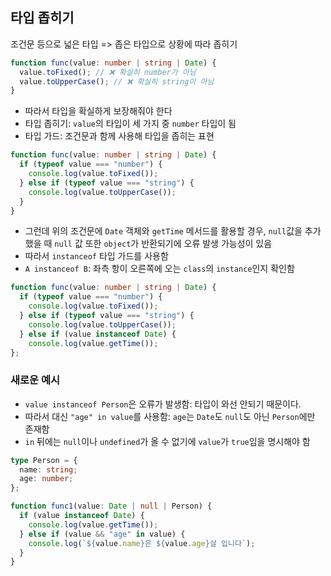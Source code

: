 ## 타입 좁히기

조건문 등으로 넓은 타입 => 좁은 타입으로 상황에 따라 좁히기

```ts
function func(value: number | string | Date) {
  value.toFixed(); // ❌ 확실히 number가 아님
  value.toUpperCase(); // ❌ 확실히 string이 아님
}
```

- 따라서 타입을 확실하게 보장해줘야 한다
- 타입 좁히기: `value`의 타입이 세 가지 중 `number` 타입이 됨
- 타입 가드: 조건문과 함께 사용해 타입을 좁히는 표현

```ts
function func(value: number | string | Date) {
  if (typeof value === "number") {
    console.log(value.toFixed());
  } else if (typeof value === "string") {
    console.log(value.toUpperCase());
  }
}
```

- 그런데 위의 조건문에 `Date` 객체와 `getTime` 메서드를 활용할 경우, `null`값을 추가했을 때 `null` 값 또한 `object`가 반환되기에 오류 발생 가능성이 있음
- 따라서 `instanceof` 타입 가드를 사용함
- `A instanceof B`: 좌측 항이 오른쪽에 오는 `class`의 `instance`인지 확인함

```ts
function func(value: number | string | Date) {
  if (typeof value === "number") {
    console.log(value.toFixed());
  } else if (typeof value === "string") {
    console.log(value.toUpperCase());
  } else if (value instanceof Date) {
    console.log(value.getTime());
};
```

### 새로운 예시

- `value instanceof Person`은 오류가 발생함: 타입이 와선 안되기 때문이다.
- 따라서 대신 `"age" in value`를 사용함: `age`는 `Date`도 `null`도 아닌 `Person`에만 존재함
- `in` 뒤에는 `null`이나 `undefined`가 올 수 없기에 `value`가 `true`임을 명시해야 함

```ts
type Person = {
  name: string;
  age: number;
};

function func1(value: Date | null | Person) {
  if (value instanceof Date) {
    console.log(value.getTime());
  } else if (value && "age" in value) {
    console.log(`${value.name}은 ${value.age}살 입니다`);
  }
}
```
